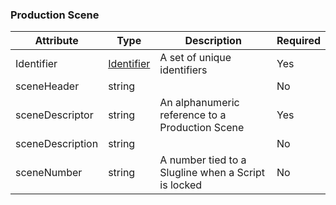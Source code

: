 ### Production Scene

| Attribute        | Type | Description | Required |
| ---------------- | ---- | ----------- | ---- |
| Identifier  | [Identifier](Identifier.md)   | A set of unique identifiers                   | Yes |
| sceneHeader      | string     |             | No |
| sceneDescriptor  | string     | An alphanumeric reference to a Production Scene | Yes |
| sceneDescription | string     |             | No |
| sceneNumber      | string     | A number tied to a Slugline when a Script is locked | No |

